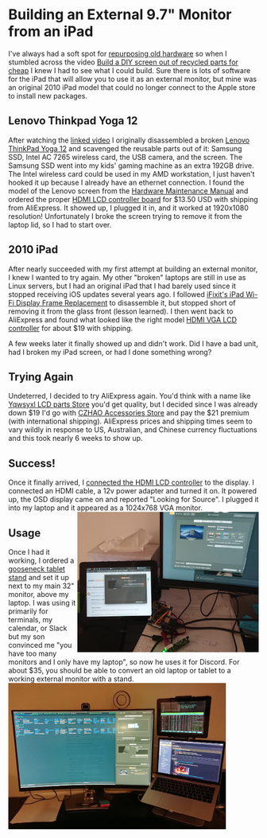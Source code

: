# Building an External 9.7" Monitor from an iPad

I've always had a soft spot for [repurposing old hardware](/2020/06/15/upgrading-macbook-pro-ssds-updated) so when I stumbled across the video [Build a DIY screen out of recycled parts for cheap](https://www.youtube.com/watch?v=CfirQC99xPc) I knew I had to see what I could build. Sure there is lots of software for the iPad that will allow you to use it as an external monitor, but mine was an original 2010 iPad model that could no longer connect to the Apple store to install new packages.

## Lenovo Thinkpad Yoga 12

After watching the [linked video](https://www.youtube.com/watch?v=CfirQC99xPc) I originally disassembled a broken [Lenovo ThinkPad Yoga 12](https://www.insidemylaptop.com/lenovo-thinkpad-yoga-12-disassembly/) and scavenged the reusable parts out of it: Samsung SSD, Intel AC 7265 wireless card, the USB camera, and the screen. The Samsung SSD went into my kids' gaming machine as an extra 192GB drive. The Intel wireless card could be used in my AMD workstation, I just haven't hooked it up because I already have an ethernet connection. I found the model of the Lenovo screen from the [Hardware Maintenance Manual](https://download.lenovo.com/pccbbs/mobiles_pdf/yoga_12_hmm_en_sp40a27258.pdf) and ordered the proper [HDMI LCD controller board](https://www.aliexpress.com/item/4001364202221.html?spm=a2g0s.9042311.0.0.28774c4dH1GIM9) for $13.50 USD with shipping from AliExpress. It showed up, I plugged it in, and it worked at 1920x1080 resolution! Unfortunately I broke the screen trying to remove it from the laptop lid, so I had to start over.

## 2010 iPad

After nearly succeeded with my first attempt at building an external monitor, I knew I wanted to try again. My other "broken" laptops are still in use as Linux servers, but I had an original iPad that I had barely used since it stopped receiving iOS updates several years ago. I followed [iFixit's iPad Wi-Fi Display Frame Replacement](https://www.ifixit.com/Guide/iPad+Wi-Fi+Display+Frame+Replacement/2209) to disassemble it, but stopped short of removing it from the glass front (lesson learned). I then went back to AliExpress and found what looked like the right model [HDMI VGA LCD controller](https://www.aliexpress.com/item/1005001719139974.html?spm=a2g0s.9042311.0.0.28774c4dH1GIM9) for about $19 with shipping.

A few weeks later it finally showed up and didn't work. Did I have a bad unit, had I broken my iPad screen, or had I done something wrong?

## Trying Again

Undeterred, I decided to try AliExpress again. You'd think with a name like [Yqwsyxl LCD parts Store](https://www.aliexpress.com/store/910350379?spm=a2g0s.9042311.0.0.28774c4dH1GIM9) you'd get quality, but I decided since I was already down $19 I'd go with [CZHAO Accessories Store](https://www.aliexpress.com/store/5793675?spm=a2g0s.9042311.0.0.28774c4dH1GIM9) and pay the $21 premium (with international shipping). AliExpress prices and shipping times seem to vary wildly in response to US, Australian, and Chinese currency fluctuations and this took nearly 6 weeks to show up.

## Success!

Once it finally arrived, I [connected the HDMI LCD controller](/assets/lcd-back.JPG) to the display. I connected an HDMI cable, a 12v power adapter and turned it on. It powered up, the OSD display came on and reported "Looking for Source". I plugged it into my laptop and it appeared as a 1024x768 VGA monitor. <a href="/assets/first-boot.JPG"><img src="/assets/first-boot.JPG" alt="monitors" width="365" height="282" align="right"/></a>

## Usage

Once I had it working, I ordered a [gooseneck tablet stand](https://amzn.to/3rdcO7t) and set it up next to my main 32" monitor, above my laptop. I was using it primarily for terminals, my calendar, or Slack but my son convinced me "you have too many monitors and I only have my laptop", so now he uses it for Discord. For about $35, you should be able to convert an old laptop or tablet to a working external monitor with a stand.
<a href="/assets/monitors.JPG"><img src="/assets/monitors.JPG" alt="monitors" width="438" height="294" align="center"/></a>
